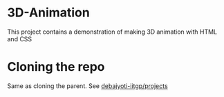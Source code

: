 # 3D-Animation

This project contains a demonstration of making 3D animation with HTML and CSS

# Cloning the repo

Same as cloning the parent. See [debajyoti-iitgp/projects](github.com/debajyoti-iitkgp/projects)
